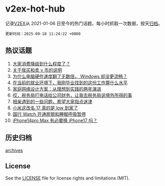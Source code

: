 # v2ex-hot-hub

 记录[V2EX](https://www.v2ex.com/)从 2021-01-06 日至今的热门话题。每小时抓取一次数据，按天[归档](archives)。

`更新时间：2025-09-18 11:24:22 +0800`

## 热议话题

1. [大家消费降级到什么程度了？](https://www.v2ex.com/t/1160070)
1. [关于我买和卖 v 币的说明](https://www.v2ex.com/t/1160134)
1. [为什么电脑硬件速度翻了无数倍， Windows 却没更流畅？](https://www.v2ex.com/t/1159930)
1. [在当前的就业环境下，我刚毕业找到的这份工作算什么水平](https://www.v2ex.com/t/1160001)
1. [家庭网络设计方案：从理想到实践的两年演进](https://www.v2ex.com/t/1159920)
1. [哎，税务局打电话给公司财务，让我去税务局说境外所得的事](https://www.v2ex.com/t/1160012)
1. [相亲遇到的一些问题，希望大家指点迷津](https://www.v2ex.com/t/1160089)
1. [小米这改名 17 真的是 low 到家了](https://www.v2ex.com/t/1159975)
1. [国行 Watch 开通房颤和睡眠呼吸暂停](https://www.v2ex.com/t/1159981)
1. [iPhone14pro Max 有必要换 iPhone17 吗？](https://www.v2ex.com/t/1160081)

## 历史归档

[archives](archives)

## License

See the [LICENSE](LICENSE) file for license rights and limitations (MIT).
